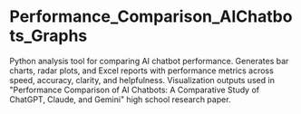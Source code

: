 # Performance_Comparison_AIChatbots_Graphs
Python analysis tool for comparing AI chatbot performance. Generates bar charts, radar plots, and Excel reports with performance metrics across speed, accuracy, clarity, and helpfulness. Visualization outputs used in "Performance Comparison of AI Chatbots: A Comparative Study of ChatGPT, Claude, and Gemini" high school research paper.
